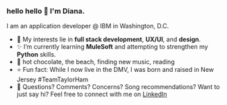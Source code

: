 ### hello hello 🤘 I'm Diana.

I am an application developer @ IBM in Washington, D.C.

- 🌟 My interests lie in **full stack development**, **UX/UI**, and **design**.
- ✨ I’m currently learning **MuleSoft** and attempting to strengthen my **Python** skills.
- 💛 hot chocolate, the beach, finding new music, reading
- ⭐ Fun fact: While I now live in the DMV, I was born and raised in New Jersey #TeamTaylorHam
- 💫 Questions? Comments? Concerns? Song recommendations? Want to just say hi? Feel free to connect with me on [LinkedIn](www.linkedin.com/in/diana-del-gaudio)
